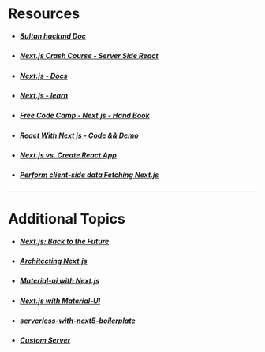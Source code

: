 # Resources

- ##### [Sultan hackmd Doc ](https://hackmd.io/@r8krHwtwTuOxVcFXcTrxmA/B1gpaiqgw)

- ##### [Next.js Crash Course - Server Side React](https://www.youtube.com/watch?v=IkOVe40Sy0U&t=1963s)

- ##### [Next.js - Docs](https://nextjs.org/docs)

- ##### [Next.js - learn](https://nextjs.org/learn/basics/create-nextjs-app)

- ##### [Free Code Camp - Next.js - Hand Book](https://www.freecodecamp.org/news/the-next-js-handbook/)

- ##### [React With Next js - Code && Demo ](https://scotch.io/tutorials/react-universal-with-next-js-server-side-react)

- ##### [Next.js vs. Create React App](https://blog.logrocket.com/next-js-vs-create-react-app/)

- ##### [Perform client-side data Fetching Next.js](https://stackoverflow.com/questions/60323380/how-to-perform-client-side-data-fetching-in-next-js)

---

# Additional Topics
- ##### [Next.js: Back to the Future](https://desosa.nl/projects/nextjs/2020/03/03/vision.html)
- ##### [Architecting Next.js](https://desosa.nl/projects/nextjs/2020/03/14/architecture.html)
- ##### [Material-ui with Next.js](https://github.com/mui-org/material-ui/tree/master/examples/nextjs)
- ##### [Next.js with Material-UI](https://itnext.io/next-js-with-material-ui-7a7f6485f671)
- ##### [serverless-with-next5-boilerplate](https://github.com/Vadorequest/serverless-with-next5-boilerplate)
- ##### [Custom Server](https://nextjs.org/docs/advanced-features/custom-server)
